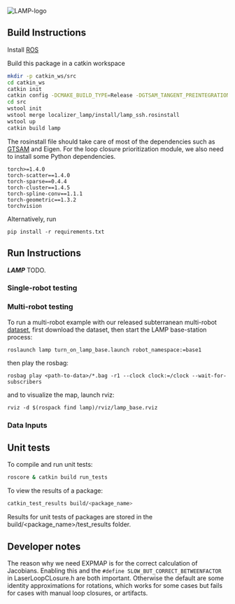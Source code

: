 ![LAMP-logo](https://gitlab.robotics.caltech.edu/rollocopter/localizer/localizer_lamp/raw/master/LAMP-logo.png)


## Build Instructions

Install [ROS](http://wiki.ros.org/ROS/Installation)

Build this package in a catkin workspace 
```bash
mkdir -p catkin_ws/src
cd catkin_ws
catkin init
catkin config -DCMAKE_BUILD_TYPE=Release -DGTSAM_TANGENT_PREINTEGRATION=OFF -DGTSAM_BUILD_WITH_MARCH_NATIVE=OFF -DOPENGV_BUILD_WITH_MARCH_NATIVE=OFF -DBUILD_TEASER_FPFH=ON
cd src
wstool init
wstool merge localizer_lamp/install/lamp_ssh.rosinstall
wstool up
catkin build lamp
```
The rosinstall file should take care of most of the dependencies such as [GTSAM](https://github.com/borglab/gtsam) and Eigen.
For the loop closure prioritization module, we also need to install some Python dependencies.
```
torch>=1.4.0
torch-scatter==1.4.0
torch-sparse==0.4.4
torch-cluster==1.4.5
torch-spline-conv==1.1.1
torch-geometric==1.3.2
torchvision
```
Alternatively, run

```
pip install -r requirements.txt
```

## Run Instructions
***LAMP*** TODO.
### Single-robot testing

### Multi-robot testing 
To run a multi-robot example with our released subterranean multi-robot [dataset](TODO), first download the dataset, 
then start the LAMP base-station process: 
```
roslaunch lamp turn_on_lamp_base.launch robot_namespace:=base1
```
then play the rosbag:
```
rosbag play <path-to-data>/*.bag -r1 --clock clock:=/clock --wait-for-subscribers
```
and to visualize the map, launch rviz:
```
rviz -d $(rospack find lamp)/rviz/lamp_base.rviz
```

### Data Inputs


## Unit tests
To compile and run unit tests:
```bash
roscore & catkin build run_tests
``` 

To view the results of a package:
```bash
catkin_test_results build/<package_name>
``` 
Results for unit tests of packages are stored in the build/<package_name>/test_results folder.

## Developer notes
The reason why we need EXPMAP is for the correct calculation of Jacobians. 
Enabling this and the `#define SLOW_BUT_CORRECT_BETWEENFACTOR` in LaserLoopCLosure.h are both important. Otherwise the default are some identity approximations for rotations, which works for some cases but fails for cases with manual loop closures, or artifacts. 
